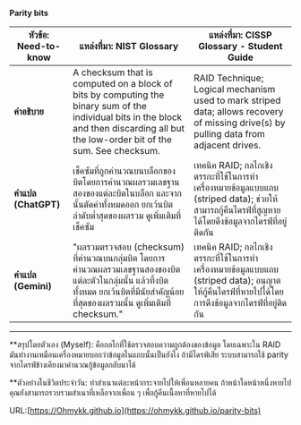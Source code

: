 **Parity bits**

| **หัวข้อ: Need-to-know**    | **แหล่งที่มา: NIST Glossary**  | **แหล่งที่มา: CISSP Glossary - Student Guide**                                                                                                                                   |
|-------------------|--------------------------------------------------------------------------------------------------------------------------------------|----------------------------------------------------------------------------------------------------------------------------------------------------------|
| **คำอธิบาย**     |A checksum that is computed on a block of bits by computing the binary sum of the individual bits in the block and then discarding all but the low-order bit of the sum. See checksum.  | RAID Technique; Logical mechanism used to mark striped data; allows recovery of missing drive(s) by pulling data from adjacent drives.  |
| **คำแปล (ChatGPT)** | เช็คซัมที่ถูกคำนวณบนบล็อกของบิตโดยการคำนวณผลรวมเลขฐานสองของแต่ละบิตในบล็อก และจากนั้นตัดค่าทั้งหมดออก ยกเว้นบิตลำดับต่ำสุดของผลรวม ดูเพิ่มเติมที่เช็คซัม | เทคนิค RAID; กลไกเชิงตรรกะที่ใช้ในการทำเครื่องหมายข้อมูลแบบแถบ (striped data); ช่วยให้สามารถกู้คืนไดรฟ์ที่สูญหายได้โดยดึงข้อมูลจากไดรฟ์ที่อยู่ติดกัน   |
| **คำแปล (Gemini)** | "ผลรวมตรวจสอบ (checksum) ที่คำนวณบนกลุ่มบิต โดยการคำนวณผลรวมเลขฐานสองของบิตแต่ละตัวในกลุ่มนั้น แล้วทิ้งบิตทั้งหมด ยกเว้นบิตที่มีนัยสำคัญน้อยที่สุดของผลรวมนั้น ดูเพิ่มเติมที่ checksum."| เทคนิค RAID; กลไกเชิงตรรกะที่ใช้ในการทำเครื่องหมายข้อมูลแบบแถบ (striped data); อนุญาตให้กู้คืนไดรฟ์ที่หายไปได้โดยการดึงข้อมูลจากไดรฟ์ที่อยู่ติดกัน |


---

**สรุปโดยตัวเอง (Myself): คือกลไกที่ใช้ตรวจสอบความถูกต้องของข้อมูล โดยเฉพาะใน RAID มันทำงานเหมือนเครื่องหมายบอกว่าข้อมูลในแถบนั้นเป็นยังไง ถ้ามีไดรฟ์เสีย ระบบสามารถใช้ parity จากไดรฟ์ข้างเคียงมาคำนวณกู้ข้อมูลกลับมาได้
 

**ตัวอย่างในชีวิตประจำวัน: ทำสำเนาแต่ละหน้ากระจายไปให้เพื่อนหลายคน ถ้าหน้าใดหน้าหนึ่งหายไป คุณยังสามารถรวบรวมสำเนาที่เหลือจากเพื่อน ๆ เพื่อกู้คืนเนื้อหาที่หายไปได้

URL:[https://Ohmykk.github.io](https://ohmykk.github.io/parity-bits)
